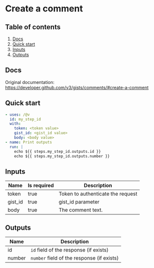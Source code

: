 # Create a comment

## Table of contents

1. [Docs](#docs)
1. [Quick start](#quick-start)
1. [Inputs](#inputs)
1. [Outputs](#outputs)

<a name="quick-start" ></a>
## Docs

Original documentation: https://developer.github.com/v3/gists/comments/#create-a-comment




<a name="quick start" ></a>
## Quick start

```yaml
- uses: /@v
  id: my_step_id
  with:
    token: <token value>
    gist_id: <gist_id value>
    body: <body value>
- name: Print outputs
  run: |
    echo ${{ steps.my_step_id.outputs.id }}
    echo ${{ steps.my_step_id.outputs.number }}
```


<a name="inputs" ></a>
## Inputs

| Name | Is required | Description |
|---|---|---|
|token|true|Token to authenticate the request
|gist_id|true|gist_id parameter
|body|true|The comment text.

<a name="outputs" ></a>
## Outputs

| Name | Description |
|---|---|
|id|`id` field of the response (if exists)|
|number|`number` field of the response (if exists)|

